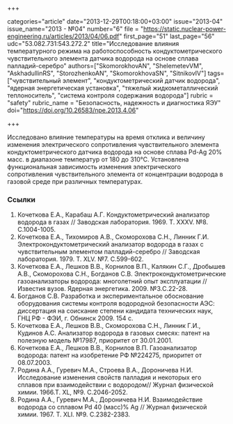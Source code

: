 +++

categories="article"
date="2013-12-29T00:18:00+03:00"
issue="2013-04"
issue_name="2013 - №04"
number="6"
file = "https://static.nuclear-power-engineering.ru/articles/2013/04/06.pdf"
first_page="51"
last_page="56"
udc="53.082.731:543.272.2"
title="Исследование влияния температурного режима на работоспособность кондуктометрического чувствительного элемента датчика водорода на основе сплава палладий-серебро"
authors=["SkomorokhovAN", "ShelemetevVM", "AskhadullinRS", "StorozhenkoAN", "SkomorokhovaSN", "SitnikovIV"]
tags=["чувствительный элемент", "кондуктометрический датчик водорода", "ядерная энергетическая установка", "тяжелый жидкометаллический теплоноситель", "система контроля содержания водорода"]
rubric = "safety"
rubric_name = "Безопасность, надежность и диагностика ЯЭУ"
doi="https://doi.org/10.26583/npe.2013.4.06"

+++

Исследовано влияние температуры на время отклика и величину изменения электрического сопротивления чувствительного элемента кондуктометрического датчика водорода на основе сплава Pd-Ag 20% масс. в диапазоне температур от 180 до 310°С. Установлена функциональная зависимость изменения электрического сопротивления чувствительного элемента от концентрации водорода в газовой среде при различных температурах.

### Ссылки

1. Кочеткова Е.А., Карабаш А.Г. Кондуктометрический анализатор водорода в газах // Заводская лаборатория. 1969. Т. XXXV. №8. С.1004-1005.
2. Кочеткова Е.А., Тихомиров А.В., Скоморохова С.Н., Линник Г.И. Электрокондуктометрический анализатор водорода в газах с чувствительным элементом палладий-серебро // Заводская лаборатория. 1979. Т. XLV. №7. С.599-602.
3. Кочеткова Е.А., Лешков В.В., Корнилов В.П., Калякин С.Г., Дробышев А.В., Скоморохова С.Н., Богданов С.В. Электрокондуктометрические газоанализаторы водорода: многолетний опыт эксплуатации // Известия вузов. Ядерная энергетика. 2009. №3.C.22-28.
4. Богданов С.В. Разработка и экспериментальное обоснование оборудования системы контроля водородной безопасности АЭС: диссертация на соискание степени кандидата технических наук, ГНЦ РФ - ФЭИ, г. Обнинск 2009. 154 с.
5. Кочеткова Е.А., Лешков В.В., Скоморохова С.Н., Линник Г.И., Кудинов А.С. Анализатор водорода в газовых смесях: патент на полезную модель №17987, приоритет от 30.01.2001.
6. Кочеткова Е.А., Лешков В.В., Корнилов В.П. Газоанализатор водорода: патент на изобретение РФ №224275, приоритет от 08.07.2003.
7. Родина А.А., Гуревич М.А., Строева В.А., Дороничева Н.И. Исследование изменения свойств палладия и некоторых его сплавов при взаимодействии с водородом// Журнал физической химии. 1966.Т. ХL, №9. С.2046-2052.
8. Родина А.А., Гуревич М.А., Дороничева Н.И. Взаимодействие водорода со сплавом Pd 40 (масс)% Ag // Журнал физической химии. 1967. Т. ХLI. №9. C.2382-2383.